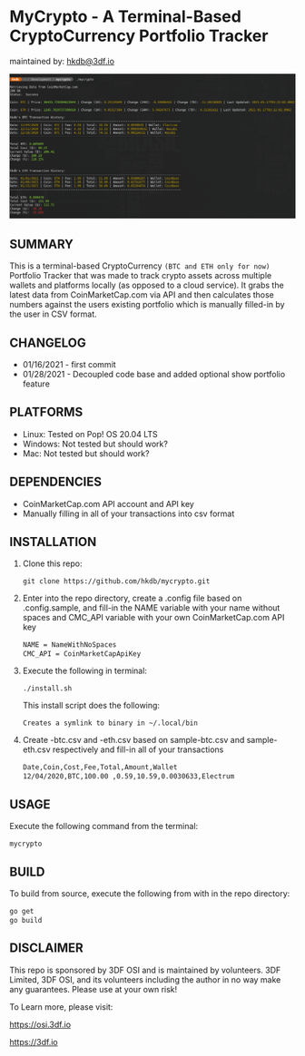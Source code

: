 # MyCrypto - A Terminal-Based CryptoCurrency Portfolio Tracker
maintained by: hkdb@3df.io

![ScreenShot](readme/screenshot.png)

## SUMMARY
This is a terminal-based CryptoCurrency `(BTC and ETH only for now)` Portfolio Tracker that was made to track crypto assets across multiple wallets and platforms locally (as opposed to a cloud service). It grabs the latest data from CoinMarketCap.com via API and then calculates those numbers against the users existing portfolio which is manually filled-in by the user in CSV format.

## CHANGELOG

- 01/16/2021 - first commit
- 01/28/2021 - Decoupled code base and added optional show portfolio feature

## PLATFORMS
- Linux: Tested on Pop! OS 20.04 LTS
- Windows: Not tested but should work?
- Mac: Not tested but should work?

## DEPENDENCIES
- CoinMarketCap.com API account and API key
- Manually filling in all of your transactions into csv format

## INSTALLATION
1. Clone this repo:
   
   ```
   git clone https://github.com/hkdb/mycrypto.git
   ``` 
2. Enter into the repo directory, create a .config file based on .config.sample, and fill-in the NAME variable with your name without spaces and CMC_API variable with your own CoinMarketCap.com API key
   
   ```
   NAME = NameWithNoSpaces 
   CMC_API = CoinMarketCapApiKey
   ```
3. Execute the following in terminal:
   
   ```
   ./install.sh
   ```
   This install script does the following:

   ```
   Creates a symlink to binary in ~/.local/bin
   ```

4. Create <your name>-btc.csv and <your name>-eth.csv based on sample-btc.csv and sample-eth.csv respectively and fill-in all of your transactions
   
   ```
   Date,Coin,Cost,Fee,Total,Amount,Wallet
   12/04/2020,BTC,100.00 ,0.59,10.59,0.0030633,Electrum
   ```

## USAGE
Execute the following command from the terminal:

```
mycrypto
```

## BUILD
To build from source, execute the following from with in the repo directory:

```
go get
go build
```

## DISCLAIMER

This repo is sponsored by 3DF OSI and is maintained by volunteers. 3DF Limited, 3DF OSI, and its volunteers including the author in no way make any guarantees. Please use at your own risk!

To Learn more, please visit:

https://osi.3df.io

https://3df.io 
